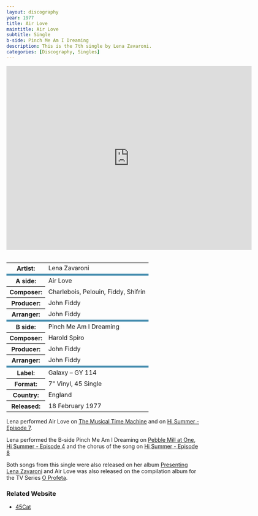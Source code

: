```yaml
---
layout: discography
year: 1977
title: Air Love
maintitle: Air Love
subtitle: Single
b-side: Pinch Me Am I Dreaming
description: This is the 7th single by Lena Zavaroni.
categories: [Discography, Singles]
---
```


<div class="responsive-video"><iframe width="640px" height="480px" src="https://www.youtube.com/embed/?playlist=2uWtecHKHRw,XTaSIoMmddg" frameborder="0" allow="accelerometer; autoplay; clipboard-write; encrypted-media; gyroscope; picture-in-picture" allowfullscreen></iframe></div>
<br />
<table>
<tr><th>Artist:</th><td>Lena Zavaroni</td></tr>
<tr class="split"><th>A side:</th><td>Air Love</td></tr>
<tr><th>Composer:</th><td>Charlebois, Pelouin, Fiddy, Shifrin</td></tr>
<tr><th>Producer:</th><td>John Fiddy</td></tr>
<tr><th>Arranger:</th><td>John Fiddy</td></tr>
<tr class="split"><th>B side:</th><td>Pinch Me Am I Dreaming</td></tr>
<tr><th>Composer:</th><td>Harold Spiro</td></tr>
<tr><th>Producer:</th><td>John Fiddy</td></tr>
<tr><th>Arranger:</th><td>John Fiddy</td></tr>
<tr class="split"><th>Label:</th><td>Galaxy – GY 114</td></tr>
<tr><th>Format:</th><td>7" Vinyl, 45 Single</td></tr>
<tr><th>Country:</th><td>England</td></tr>
<tr><th>Released:</th><td>18 February 1977</td></tr>
</table>

Lena performed Air Love on [The Musical Time Machine](/bbc%20one/1977/02/15/the-musical-time-machine.html) and on [Hi Summer - Episode 7](/television/london%20weekend%20television/1977/08/28/hi-summer.html).

Lena performed the B-side Pinch Me Am I Dreaming on [Pebble Mill at One](/bbc%20one/1977/03/11/pebble-mill-at-one.html), [Hi Summer - Episode 4](/television/london%20weekend%20television/1977/08/07/hi-summer.html) and the chorus of the song on [Hi Summer - Episode 8](/television/london%20weekend%20television/1977/09/04/hi-summer.html)

Both songs from this single were also released on her album [Presenting Lena Zavaroni](/discography/albums/03-presenting-lena-zavaroni) and Air Love was also released on the compilation album for the TV Series [O Profeta](http://127.0.0.1:4000/discography/albums/o-profeta-internacional).

### Related Website
* [45Cat](http://www.45cat.com/record/gy114)

<style>
.split {border-top: solid 5px #4B90B1;}
</style>

